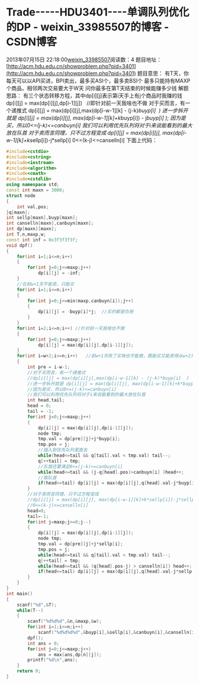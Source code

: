 # Trade-----HDU3401----单调队列优化的DP - weixin_33985507的博客 - CSDN博客
2013年07月15日 22:18:00[weixin_33985507](https://me.csdn.net/weixin_33985507)阅读数：4
题目地址：[http://acm.hdu.edu.cn/showproblem.php?pid=3401](http://acm.hdu.edu.cn/showproblem.php?pid=3401)
题目意思：
有T天，你每天可以以API买进，BPI卖出，最多买ASI个，最多卖BSI个
最多只能持有MAXP个商品，相邻两次交易要大于W天
问你最多在第T天结束的时候能赚多少钱
解题思路：
有三个状态转移方程，其中dp[i][j]表示第i天手上有j个商品时我赚的钱
dp[i][j] = max(dp[i][j],dp[i-1][j])   //即针对前一天我啥也不做
对于买而言，有一个递推式
dp[i][j] = max(dp[i][j],max(dp[i-w-1][k] - (j-k)*buyp[i]  )
进一步拆开就是 dp[i][j] = max(dp[i][j], max(dp[i-w-1][k]+k*buyp[i]) - j*buyp[i] );
因为是买，所以0<=(j-k)<=canbuyn[i]
我们可以利用优先队列将对于i来说能看到的最大放在队首
对于卖而言同理，只不过方程变成
dp[i][j] = max(dp[i][j], max(dp[i-w-1][k]+k*sellp[i])-j*sellp[i]
0<=(k-j)<=canselln[i]
下面上代码：
```cpp
#include<cstdio>
#include<cstring>
#include<iostream>
#include<algorithm>
#include<cmath>
#include<cstdlib>
using namespace std;
const int maxn = 3000;
struct node
{
    int val,pos;
}q[maxn];
int sellp[maxn],buyp[maxn];
int canselln[maxn],canbuyn[maxn];
int dp[maxn][maxn];
int T,n,maxp,w;
const int inf = 0x3f3f3f3f;
void dpf()
{
    for(int i=1;i<=n;i++)
    {
        for(int j=0;j<=maxp;j++)
            dp[i][j] = -inf;
    }
    //在前w+1天不能卖，只能买
    for(int i=1;i<=n;i++)
    {
        for(int j=0;j<=min(maxp,canbuyn[i]);j++)
        {
            dp[i][j] = -buyp[i]*j;  //买的都是负账
        }
    }
    for(int i=2;i<=n;i++) //针对前一天我啥也不做
    {
        for(int j=0;j<=maxp;j++)
            dp[i][j] = max(dp[i][j],dp[i-1][j]);
    }
    for(int i=w+2;i<=n;i++)   //前w+1天除了买啥也不能做，既能买又能卖得从w+2开始
    {
        int pre = i-w-1;
        //对于买而言，有一个递推式
        //dp[i][j] = max(dp[i][j],max(dp[i-w-1][k] - (j-k)*buyp[i]  )
        //进一步拆开就是 dp[i][j] = max(dp[i][j], max(dp[i-w-1][k]+k*buyp[i]) - j*buyp[i] );
        //因为是买，所以0<=(j-k)<=canbuyn[i]
        //我们可以利用优先队列将对于i来说能看到的最大放在队首
        int head,tail;
        head = 0;
        tail = -1;
        for(int j=0;j<=maxp;j++)
        {
            dp[i][j] = max(dp[i][j],dp[i-1][j]);
            node tmp;
            tmp.val = dp[pre][j]+j*buyp[i];
            tmp.pos = j;
            //插入到优先队列里面去
            while(head<=tail && q[tail].val < tmp.val) tail--;
            q[++tail] = tmp;
            //队首还要满足0<=(j-k)<=canbuyn[i]
            while(head<=tail && (j-q[head].pos)>canbuyn[i] )head++;
            //取队首
            if(head<=tail) dp[i][j] = max(dp[i][j],q[head].val-j*buyp[i]);
        }
        //对于卖而言同理，只不过方程变成
        //dp[i][j] = max(dp[i][j], max(dp[i-w-1][k]+k*sellp[i])-j*sellp[i]
        //0<=(k-j)<=canselln[i]
        head=0;
        tail=-1;
        for(int j=maxp;j>=0;j--)
        {
            dp[i][j] = max(dp[i][j],dp[i-1][j]);
            node tmp;
            tmp.val = dp[pre][j]+j*sellp[i];
            tmp.pos = j;
            while(head<=tail && q[tail].val < tmp.val) tail--;
            q[++tail] = tmp;
            while(head<=tail && (q[head].pos-j) > canselln[i]) head++;
            if(head<=tail) dp[i][j] = max(dp[i][j],q[head].val-j*sellp[i]);
        }
    }
}
int main()
{
    scanf("%d",&T);
    while(T--)
    {
        scanf("%d%d%d",&n,&maxp,&w);
        for(int i=1;i<=n;i++)
            scanf("%d%d%d%d",&buyp[i],&sellp[i],&canbuyn[i],&canselln[i]);
        dpf();
        int ans = 0;
        for(int j=0;j<=maxp;j++)
            ans = max(ans,dp[n][j]);
        printf("%d\n",ans);
    }
    return 0;
}
```
